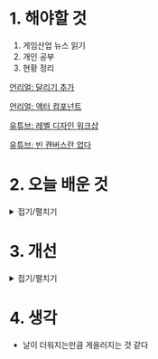 
# 1. 해야할 것

1. 게임산업 뉴스 읽기 
2. 개인 공부  
3. 현황 정리

[언리얼: 달리기 추가](https://dev.epicgames.com/community/learning/courses/ayn/unreal-engine-01c2fa/EdaL/unreal-engine-983963)

[언리얼: 액터 컴포넌트](https://dev.epicgames.com/documentation/ko-kr/unreal-engine/adding-components-to-an-actor-in-unreal-engine)

[유튜브: 레벨 디자인 워크샵](https://www.youtube.com/watch?v=09r1B9cVEQY)

[유튜브: 빈 캔버스란 없다](https://www.youtube.com/watch?v=fv8i4IBdAHI)


# 2. 오늘 배운 것

<details>
<summary>접기/펼치기</summary>



</details>




# 3. 개선


<details>
<summary>접기/펼치기</summary>



</details>



# 4. 생각
- 날이 더워지는만큼 게을러지는 것 같다

